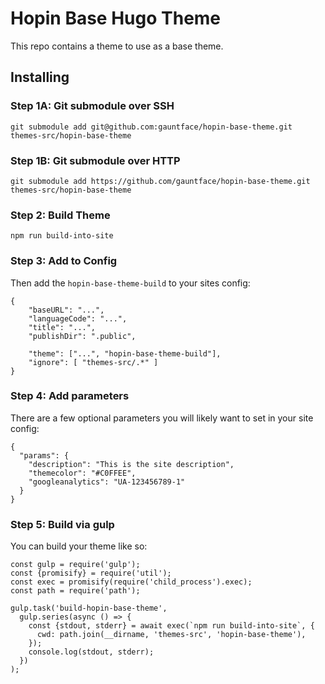 # Hopin Base Hugo Theme

This repo contains a theme to use as a base theme.

## Installing

### Step 1A: Git submodule over SSH

```
git submodule add git@github.com:gauntface/hopin-base-theme.git themes-src/hopin-base-theme
```

### Step 1B: Git submodule over HTTP

```
git submodule add https://github.com/gauntface/hopin-base-theme.git themes-src/hopin-base-theme
```

### Step 2: Build Theme

```
npm run build-into-site
```

### Step 3: Add to Config

Then add the `hopin-base-theme-build` to your sites config:

```
{
    "baseURL": "...",
    "languageCode": "...",
    "title": "...",
    "publishDir": ".public",

    "theme": ["...", "hopin-base-theme-build"],
    "ignore": [ "themes-src/.*" ]
}
```

### Step 4: Add parameters

There are a few optional parameters you will likely want to set in your site config:

```
{
  "params": {
    "description": "This is the site description",
    "themecolor": "#C0FFEE",
    "googleanalytics": "UA-123456789-1"
  }
}
```

### Step 5: Build via gulp

You can build your theme like so:

```
const gulp = require('gulp');
const {promisify} = require('util');
const exec = promisify(require('child_process').exec);
const path = require('path');

gulp.task('build-hopin-base-theme',
  gulp.series(async () => {
    const {stdout, stderr} = await exec(`npm run build-into-site`, {
      cwd: path.join(__dirname, 'themes-src', 'hopin-base-theme'),
    });
    console.log(stdout, stderr);
  })
);
```